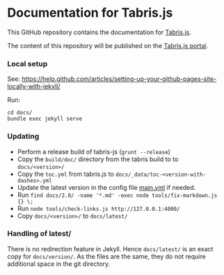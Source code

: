 # Documentation for Tabris.js

This GitHub repository contains the documentation for [Tabris.js](https://tabrisjs.com/).

The content of this repository will be published on the [Tabris.js portal](https://tabrisjs.com/documentation/).

### Local setup

See: https://help.github.com/articles/setting-up-your-github-pages-site-locally-with-jekyll/

Run:

    cd docs/
    bundle exec jekyll serve

### Updating

- Perform a release build of tabris-js (`grunt --release`)
- Copy the `build/doc/` directory from the tabris build to to `docs/<version>/`
- Copy the `toc.yml` from tabris.js to `docs/_data/toc-<version-with-dashes>.yml`
- Update the latest version in the config file [main.yml](./docs/_data/main.yml) if needed.
- Run `find docs/2.0/ -name '*.md' -exec node tools/fix-markdown.js {} \;`
- Run `node tools/check-links.js http://127.0.0.1:4000/`
- Copy `docs/<version>/` to `docs/latest/`

### Handling of latest/

There is no redirection feature in Jekyll. Hence `docs/latest/` is an exact copy for `docs/version/`. As the files are the same, they do not require additional space in the git directory.
